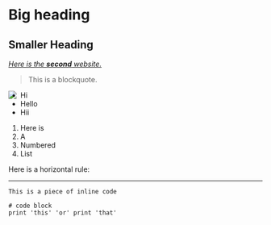 # Big heading
## Smaller Heading

[*Here is the **second** website.*](https://cynthia-bao.github.io/cse15l-lab-reports/secondfile.html)

> This is a blockquote.

<img align="left" src="https://upload.wikimedia.org/wikipedia/commons/thumb/b/b6/Image_created_with_a_mobile_phone.png/330px-Image_created_with_a_mobile_phone.png">

- Hi
- Hello
- Hii

1. Here is
2. A
3. Numbered
4. List



Here is a horizontal rule:

---

`This is a piece of inline code`

```
# code block
print 'this' 'or' print 'that'
```
